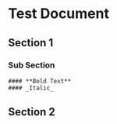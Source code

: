 # Test Document
## Section 1
  ### Sub Section 
    #### **Bold Text**
    #### _Italic_
## Section 2

